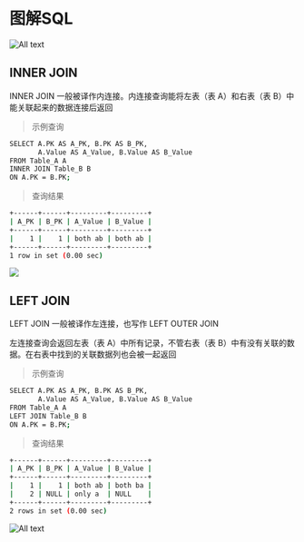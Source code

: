 # 图解SQL

![All text](http://ww1.sinaimg.cn/large/dc05ba18gy1fo60wo3lt2j214y0uaahg.jpg)

## INNER JOIN

INNER JOIN 一般被译作内连接。内连接查询能将左表（表 A）和右表（表 B）中能关联起来的数据连接后返回

>示例查询

```bash
SELECT A.PK AS A_PK, B.PK AS B_PK,
       A.Value AS A_Value, B.Value AS B_Value
FROM Table_A A
INNER JOIN Table_B B
ON A.PK = B.PK;
```

>查询结果

```bash
+------+------+---------+---------+
| A_PK | B_PK | A_Value | B_Value |
+------+------+---------+---------+
|    1 |    1 | both ab | both ab |
+------+------+---------+---------+
1 row in set (0.00 sec)
```

![](http://ww1.sinaimg.cn/large/dc05ba18gy1fo6163xn0nj20fa0am3zp.jpg)

## LEFT JOIN

LEFT JOIN 一般被译作左连接，也写作 LEFT OUTER JOIN

左连接查询会返回左表（表 A）中所有记录，不管右表（表 B）中有没有关联的数据。在右表中找到的关联数据列也会被一起返回

>示例查询

```bash
SELECT A.PK AS A_PK, B.PK AS B_PK,
       A.Value AS A_Value, B.Value AS B_Value
FROM Table_A A
LEFT JOIN Table_B B
ON A.PK = B.PK;
```

>查询结果

```bash
+------+------+---------+---------+
| A_PK | B_PK | A_Value | B_Value |
+------+------+---------+---------+
|    1 |    1 | both ab | both ba |
|    2 | NULL | only a  | NULL    |
+------+------+---------+---------+
2 rows in set (0.00 sec)
```

![All text](http://ww1.sinaimg.cn/large/dc05ba18gy1fo615goac2j20i009wdha.jpg)
